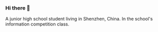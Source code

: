 ### Hi there 👋

A junior high school student living in Shenzhen, China.
In the school's information competition class.
